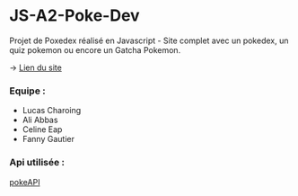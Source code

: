 # JS-A2-Poke-Dev

Projet de Poxedex réalisé en Javascript - Site complet avec un pokedex, un quiz pokemon ou encore un Gatcha Pokemon.


-> [Lien du site](https://iim-creative-technology.github.io/JS-A2-Poke-Dev/)

### Equipe : 
  - Lucas Charoing
  - Ali Abbas
  - Celine Eap
  - Fanny Gautier

### Api utilisée :
  [pokeAPI](https://pokeapi.co/)
  
  

